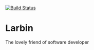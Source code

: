[![Build Status](https://travis-ci.org/wadinj/Larbin.svg?branch=master)](https://travis-ci.org/wadinj/Larbin)
# Larbin
The lovely friend of software developer
